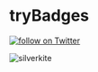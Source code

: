 # tryBadges
<a href="www.statsmodels.org">
  <img src="https://www.statsmodels.org/stable/_images/statsmodels-logo-v2-horizontal.svg"
            alt="follow on Twitter"></a>

![silverkite](https://upload.wikimedia.org/wikipedia/commons/8/81/LinkedIn_icon.svg)
